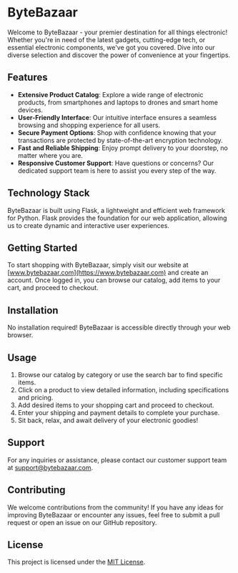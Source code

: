 # ByteBazaar

Welcome to ByteBazaar - your premier destination for all things electronic! Whether you're in need of the latest gadgets, cutting-edge tech, or essential electronic components, we've got you covered. Dive into our diverse selection and discover the power of convenience at your fingertips.

## Features

- **Extensive Product Catalog**: Explore a wide range of electronic products, from smartphones and laptops to drones and smart home devices.
- **User-Friendly Interface**: Our intuitive interface ensures a seamless browsing and shopping experience for all users.
- **Secure Payment Options**: Shop with confidence knowing that your transactions are protected by state-of-the-art encryption technology.
- **Fast and Reliable Shipping**: Enjoy prompt delivery to your doorstep, no matter where you are.
- **Responsive Customer Support**: Have questions or concerns? Our dedicated support team is here to assist you every step of the way.

## Technology Stack

ByteBazaar is built using Flask, a lightweight and efficient web framework for Python. Flask provides the foundation for our web application, allowing us to create dynamic and interactive user experiences.

## Getting Started

To start shopping with ByteBazaar, simply visit our website at [www.bytebazaar.com](https://www.bytebazaar.com) and create an account. Once logged in, you can browse our catalog, add items to your cart, and proceed to checkout.

## Installation

No installation required! ByteBazaar is accessible directly through your web browser.

## Usage

1. Browse our catalog by category or use the search bar to find specific items.
2. Click on a product to view detailed information, including specifications and pricing.
3. Add desired items to your shopping cart and proceed to checkout.
4. Enter your shipping and payment details to complete your purchase.
5. Sit back, relax, and await delivery of your electronic goodies!

## Support

For any inquiries or assistance, please contact our customer support team at [support@bytebazaar.com](mailto:support@bytebazaar.com).

## Contributing

We welcome contributions from the community! If you have any ideas for improving ByteBazaar or encounter any issues, feel free to submit a pull request or open an issue on our GitHub repository.

## License

This project is licensed under the [MIT License](LICENSE).

